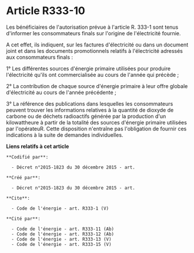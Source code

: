 # Article R333-10

Les bénéficiaires de l'autorisation prévue à l'article R. 333-1 sont tenus d'informer les consommateurs finals sur l'origine
de l'électricité fournie. 

A cet effet, ils indiquent, sur les factures d'électricité ou dans un document joint et dans les documents promotionnels
relatifs à l'électricité adressés aux consommateurs finals : 

1° Les différentes sources d'énergie primaire utilisées pour produire l'électricité qu'ils ont commercialisée au cours de
l'année qui précède ; 

2° La contribution de chaque source d'énergie primaire à leur offre globale d'électricité au cours de l'année précédente ; 

3° La référence des publications dans lesquelles les consommateurs peuvent trouver les informations relatives à la quantité
de dioxyde de carbone ou de déchets radioactifs générée par la production d'un kilowattheure à partir de la totalité des
sources d'énergie primaire utilisées par l'opérateuR. Cette disposition n'entraîne pas l'obligation de fournir ces
indications à la suite de demandes individuelles.

**Liens relatifs à cet article**

	**Codifié par**:

	  - Décret n°2015-1823 du 30 décembre 2015 - art.

	**Créé par**:

	  - Décret n°2015-1823 du 30 décembre 2015 - art.

	**Cite**:

	  - Code de l'énergie - art. R333-1 (V)

	**Cité par**:

	  - Code de l'énergie - art. R333-11 (Ab)
	  - Code de l'énergie - art. R333-12 (Ab)
	  - Code de l'énergie - art. R333-13 (V)
	  - Code de l'énergie - art. R333-15 (V)
